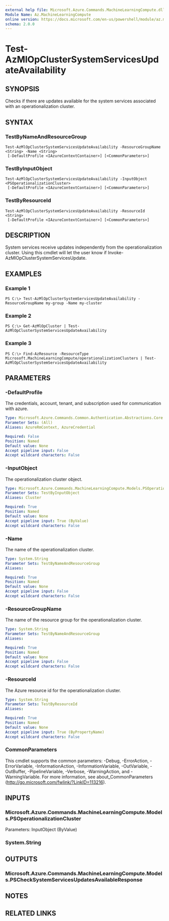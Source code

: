 ```yaml
---
external help file: Microsoft.Azure.Commands.MachineLearningCompute.dll-Help.xml
Module Name: Az.MachineLearningCompute
online version: https://docs.microsoft.com/en-us/powershell/module/az.machinelearningcompute/test-azmlopclustersystemservicesupdateavailability
schema: 2.0.0
---
```


# Test-AzMlOpClusterSystemServicesUpdateAvailability

## SYNOPSIS
Checks if there are updates available for the system services associated with an operationalization cluster.

## SYNTAX

### TestByNameAndResourceGroup
```
Test-AzMlOpClusterSystemServicesUpdateAvailability -ResourceGroupName <String> -Name <String>
 [-DefaultProfile <IAzureContextContainer>] [<CommonParameters>]
```

### TestByInputObject
```
Test-AzMlOpClusterSystemServicesUpdateAvailability -InputObject <PSOperationalizationCluster>
 [-DefaultProfile <IAzureContextContainer>] [<CommonParameters>]
```

### TestByResourceId
```
Test-AzMlOpClusterSystemServicesUpdateAvailability -ResourceId <String>
 [-DefaultProfile <IAzureContextContainer>] [<CommonParameters>]
```

## DESCRIPTION
System services receive updates independently from the operationalization cluster. Using this cmdlet will let the user know if Invoke-AzMlOpClusterSystemServicesUpdate.

## EXAMPLES

### Example 1
```
PS C:\> Test-AzMlOpClusterSystemServicesUpdateAvailability -ResourceGroupName my-group -Name my-cluster
```

### Example 2
```
PS C:\> Get-AzMlOpCluster | Test-AzMlOpClusterSystemServicesUpdateAvailability
```

### Example 3
```
PS C:\> Find-AzResource -ResourceType Microsoft.MachineLearningCompute/operationalizationClusters | Test-AzMlOpClusterSystemServicesUpdateAvailability
```

## PARAMETERS

### -DefaultProfile
The credentials, account, tenant, and subscription used for communication with azure.

```yaml
Type: Microsoft.Azure.Commands.Common.Authentication.Abstractions.Core.IAzureContextContainer
Parameter Sets: (All)
Aliases: AzureRmContext, AzureCredential

Required: False
Position: Named
Default value: None
Accept pipeline input: False
Accept wildcard characters: False
```

### -InputObject
The operationalization cluster object.

```yaml
Type: Microsoft.Azure.Commands.MachineLearningCompute.Models.PSOperationalizationCluster
Parameter Sets: TestByInputObject
Aliases: Cluster

Required: True
Position: Named
Default value: None
Accept pipeline input: True (ByValue)
Accept wildcard characters: False
```

### -Name
The name of the operationalization cluster.

```yaml
Type: System.String
Parameter Sets: TestByNameAndResourceGroup
Aliases:

Required: True
Position: Named
Default value: None
Accept pipeline input: False
Accept wildcard characters: False
```

### -ResourceGroupName
The name of the resource group for the operationalization cluster.

```yaml
Type: System.String
Parameter Sets: TestByNameAndResourceGroup
Aliases:

Required: True
Position: Named
Default value: None
Accept pipeline input: False
Accept wildcard characters: False
```

### -ResourceId
The Azure resource id for the operationalization cluster.

```yaml
Type: System.String
Parameter Sets: TestByResourceId
Aliases:

Required: True
Position: Named
Default value: None
Accept pipeline input: True (ByPropertyName)
Accept wildcard characters: False
```

### CommonParameters
This cmdlet supports the common parameters: -Debug, -ErrorAction, -ErrorVariable, -InformationAction, -InformationVariable, -OutVariable, -OutBuffer, -PipelineVariable, -Verbose, -WarningAction, and -WarningVariable. For more information, see about_CommonParameters (http://go.microsoft.com/fwlink/?LinkID=113216).

## INPUTS

### Microsoft.Azure.Commands.MachineLearningCompute.Models.PSOperationalizationCluster
Parameters: InputObject (ByValue)

### System.String

## OUTPUTS

### Microsoft.Azure.Commands.MachineLearningCompute.Models.PSCheckSystemServicesUpdatesAvailableResponse

## NOTES

## RELATED LINKS
